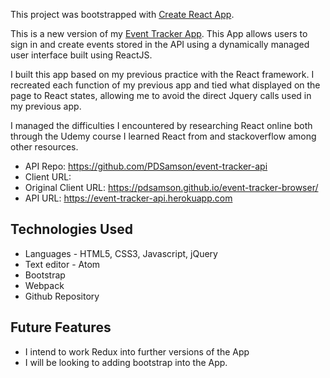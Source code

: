 This project was bootstrapped with [Create React App](https://github.com/facebookincubator/create-react-app).

This is a new version of my [Event Tracker App](https://github.com/PDSamson/event-tracker-browser).  This App allows users to sign in and create events stored in the API using a dynamically managed user interface built using ReactJS.

I built this app based on my previous practice with the React framework.  I recreated each function of my previous app and tied what displayed on the page to React states, allowing me to avoid the direct Jquery calls used in my previous app.

I managed the difficulties I encountered by researching React online both through the Udemy course I learned React from and stackoverflow among other resources.

- API Repo: https://github.com/PDSamson/event-tracker-api
- Client URL:
- Original Client URL: https://pdsamson.github.io/event-tracker-browser/
- API URL: https://event-tracker-api.herokuapp.com

Technologies Used
-----------------

* Languages - HTML5, CSS3, Javascript, jQuery
* Text editor - Atom
* Bootstrap
* Webpack
* Github Repository

Future Features
---------------

* I intend to work Redux into further versions of the App
* I will be looking to adding bootstrap into the App.
